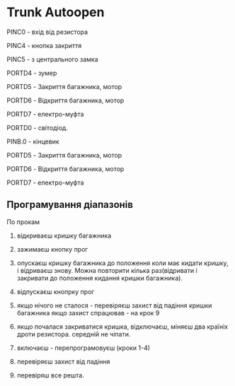 Trunk Autoopen
==============


PINC0 - вхід від резистора

PINC4 - кнопка закриття

PINC5 - з центрального замка

PORTD4 - зумер

PORTD5 - Закриття багажника, мотор

PORTD6 - Відкриття багажника, мотор

PORTD7 - електро-муфта

PORTD0 - світодіод.

PINB.0 - кінцевик




PORTD5 - Закриття багажника, мотор

PORTD6 - Відкриття багажника, мотор


PORTD7 - електро-муфта


Програмування діапазонів
--------------

По прокам

1. відкриваєш кришку багажника
 
2. зажимаєш кнопку прог

3. опускаєш кришку багажника до положення коли має кидати кришку, і відриваєш знову.
       Можна повторити кілька раз(відривати і закривати до положення кидання кришки багажника).

4. відпускаєш кнопрку прог

5. якщо нічого не сталося - перевіряєш захист від падіння кришки багажника
   якщо захист спрацював - на крок 9 

6. якщо почалася закриватися кришка, відключаєш, міняєш два країніх дроти резистора. середній не чіпати.

7. включаєш - перепрограмовуєш (кроки 1-4)

8. перевіряєш захист від падіння

9. перевіряш все решта.
